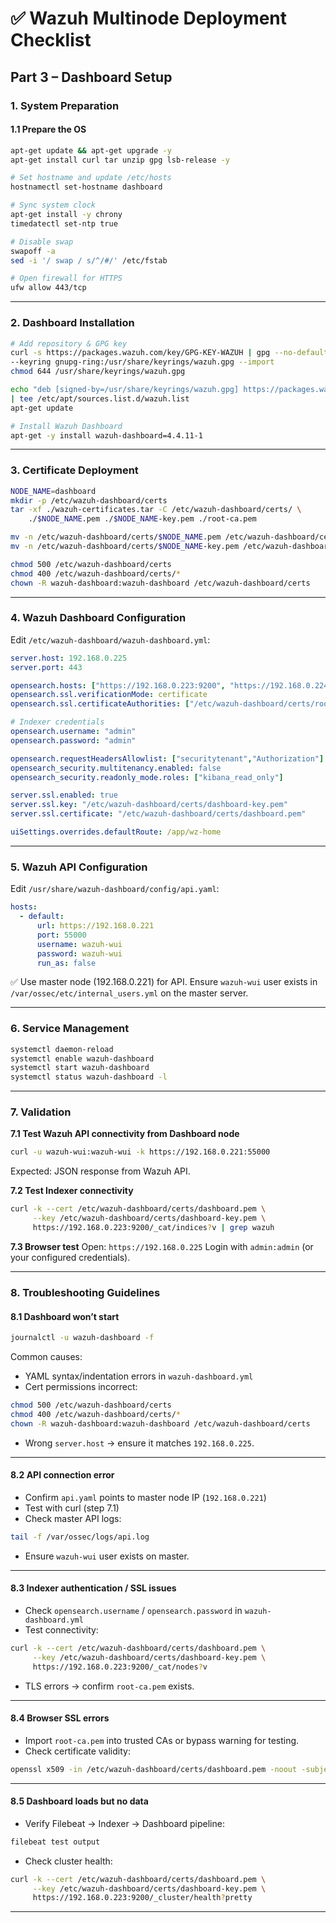 # ✅ Wazuh Multinode Deployment Checklist

## Part 3 – Dashboard Setup

### 1. System Preparation

#### 1.1 Prepare the OS

```bash
apt-get update && apt-get upgrade -y
apt-get install curl tar unzip gpg lsb-release -y

# Set hostname and update /etc/hosts
hostnamectl set-hostname dashboard

# Sync system clock
apt-get install -y chrony
timedatectl set-ntp true

# Disable swap
swapoff -a
sed -i '/ swap / s/^/#/' /etc/fstab

# Open firewall for HTTPS
ufw allow 443/tcp
```

---

### 2. Dashboard Installation

```bash
# Add repository & GPG key
curl -s https://packages.wazuh.com/key/GPG-KEY-WAZUH | gpg --no-default-keyring \
--keyring gnupg-ring:/usr/share/keyrings/wazuh.gpg --import
chmod 644 /usr/share/keyrings/wazuh.gpg

echo "deb [signed-by=/usr/share/keyrings/wazuh.gpg] https://packages.wazuh.com/4.x/apt/ stable main" \
| tee /etc/apt/sources.list.d/wazuh.list
apt-get update

# Install Wazuh Dashboard
apt-get -y install wazuh-dashboard=4.4.11-1
```

---

### 3. Certificate Deployment

```bash
NODE_NAME=dashboard
mkdir -p /etc/wazuh-dashboard/certs
tar -xf ./wazuh-certificates.tar -C /etc/wazuh-dashboard/certs/ \
    ./$NODE_NAME.pem ./$NODE_NAME-key.pem ./root-ca.pem

mv -n /etc/wazuh-dashboard/certs/$NODE_NAME.pem /etc/wazuh-dashboard/certs/dashboard.pem
mv -n /etc/wazuh-dashboard/certs/$NODE_NAME-key.pem /etc/wazuh-dashboard/certs/dashboard-key.pem

chmod 500 /etc/wazuh-dashboard/certs
chmod 400 /etc/wazuh-dashboard/certs/*
chown -R wazuh-dashboard:wazuh-dashboard /etc/wazuh-dashboard/certs
```

---

### 4. Wazuh Dashboard Configuration

Edit `/etc/wazuh-dashboard/wazuh-dashboard.yml`:

```yaml
server.host: 192.168.0.225
server.port: 443

opensearch.hosts: ["https://192.168.0.223:9200", "https://192.168.0.224:9200"]
opensearch.ssl.verificationMode: certificate
opensearch.ssl.certificateAuthorities: ["/etc/wazuh-dashboard/certs/root-ca.pem"]

# Indexer credentials
opensearch.username: "admin"
opensearch.password: "admin"

opensearch.requestHeadersAllowlist: ["securitytenant","Authorization"]
opensearch_security.multitenancy.enabled: false
opensearch_security.readonly_mode.roles: ["kibana_read_only"]

server.ssl.enabled: true
server.ssl.key: "/etc/wazuh-dashboard/certs/dashboard-key.pem"
server.ssl.certificate: "/etc/wazuh-dashboard/certs/dashboard.pem"

uiSettings.overrides.defaultRoute: /app/wz-home
```

---

### 5. Wazuh API Configuration

Edit `/usr/share/wazuh-dashboard/config/api.yaml`:

```yaml
hosts:
  - default:
      url: https://192.168.0.221
      port: 55000
      username: wazuh-wui
      password: wazuh-wui
      run_as: false
```

✅ Use master node (192.168.0.221) for API.
Ensure `wazuh-wui` user exists in `/var/ossec/etc/internal_users.yml` on the master server.

---

### 6. Service Management

```bash
systemctl daemon-reload
systemctl enable wazuh-dashboard
systemctl start wazuh-dashboard
systemctl status wazuh-dashboard -l
```

---

### 7. Validation

**7.1 Test Wazuh API connectivity from Dashboard node**

```bash
curl -u wazuh-wui:wazuh-wui -k https://192.168.0.221:55000
```

Expected: JSON response from Wazuh API.

**7.2 Test Indexer connectivity**

```bash
curl -k --cert /etc/wazuh-dashboard/certs/dashboard.pem \
     --key /etc/wazuh-dashboard/certs/dashboard-key.pem \
     https://192.168.0.223:9200/_cat/indices?v | grep wazuh
```

**7.3 Browser test**
Open: `https://192.168.0.225`
Login with `admin:admin` (or your configured credentials).

---

### 8. Troubleshooting Guidelines

#### 8.1 Dashboard won’t start

```bash
journalctl -u wazuh-dashboard -f
```

Common causes:

* YAML syntax/indentation errors in `wazuh-dashboard.yml`
* Cert permissions incorrect:

```bash
chmod 500 /etc/wazuh-dashboard/certs
chmod 400 /etc/wazuh-dashboard/certs/*
chown -R wazuh-dashboard:wazuh-dashboard /etc/wazuh-dashboard/certs
```

* Wrong `server.host` → ensure it matches `192.168.0.225`.

---

#### 8.2 API connection error

* Confirm `api.yaml` points to master node IP (`192.168.0.221`)
* Test with curl (step 7.1)
* Check master API logs:

```bash
tail -f /var/ossec/logs/api.log
```

* Ensure `wazuh-wui` user exists on master.

---

#### 8.3 Indexer authentication / SSL issues

* Check `opensearch.username` / `opensearch.password` in `wazuh-dashboard.yml`
* Test connectivity:

```bash
curl -k --cert /etc/wazuh-dashboard/certs/dashboard.pem \
     --key /etc/wazuh-dashboard/certs/dashboard-key.pem \
     https://192.168.0.223:9200/_cat/nodes?v
```

* TLS errors → confirm `root-ca.pem` exists.

---

#### 8.4 Browser SSL errors

* Import `root-ca.pem` into trusted CAs or bypass warning for testing.
* Check certificate validity:

```bash
openssl x509 -in /etc/wazuh-dashboard/certs/dashboard.pem -noout -subject -dates
```

---

#### 8.5 Dashboard loads but no data

* Verify Filebeat → Indexer → Dashboard pipeline:

```bash
filebeat test output
```

* Check cluster health:

```bash
curl -k --cert /etc/wazuh-dashboard/certs/dashboard.pem \
     --key /etc/wazuh-dashboard/certs/dashboard-key.pem \
     https://192.168.0.223:9200/_cluster/health?pretty
```

---
